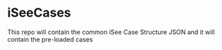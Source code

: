 # iSeeCases
This repo will contain the common iSee Case Structure JSON and it will contain the pre-loaded cases 
